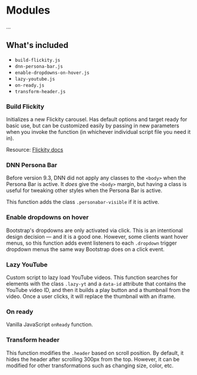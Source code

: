 # Modules

...

## What's included

- `build-flickity.js`
- `dnn-persona-bar.js`
- `enable-dropdowns-on-hover.js`
- `lazy-youtube.js`
- `on-ready.js`
- `transform-header.js`

### Build Flickity

Initializes a new Flickity carousel. Has default options and target ready for basic use, but can be customized easily by passing in new parameters when you invoke the function (in whichever individual script file you need it in).

Resource: [Flickity docs](https://flickity.metafizzy.co)

### DNN Persona Bar

Before version 9.3, DNN did not apply any classes to the `<body>` when the Persona Bar is active. It _does_ give the `<body>` margin, but having a class is useful for tweaking other styles when the Persona Bar is active.

This function adds the class `.personabar-visible` if it is active.

### Enable dropdowns on hover

Bootstrap's dropdowns are only activated via click. This is an intentional design decision — and it is a good one. However, some clients want hover menus, so this function adds event listeners to each `.dropdown` trigger dropdown menus the same way Bootstrap does on a click event.

### Lazy YouTube

Custom script to lazy load YouTube videos. This function searches for elements with the class `.lazy-yt` and a `data-id` attribute that contains the YouTube video ID, and then it builds a play button and a thumbnail from the video. Once a user clicks, it will replace the thumbnail with an iframe.

### On ready

Vanilla JavaScript `onReady` function.

### Transform header

This function modifies the `.header` based on scroll position. By default, it hides the header after scrolling 300px from the top. However, it can be modified for other transformations such as changing size, color, etc.
